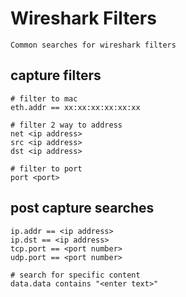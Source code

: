 # Wireshark Filters

    Common searches for wireshark filters
    
## capture filters

    # filter to mac
    eth.addr == xx:xx:xx:xx:xx:xx
    
    # filter 2 way to address
    net <ip address>
    src <ip address>
    dst <ip address>
    
    # filter to port
    port <port>
    
## post capture searches

    ip.addr == <ip address>
    ip.dst == <ip address>
    tcp.port == <port number>
    udp.port == <port number>
    
    # search for specific content
    data.data contains "<enter text>"